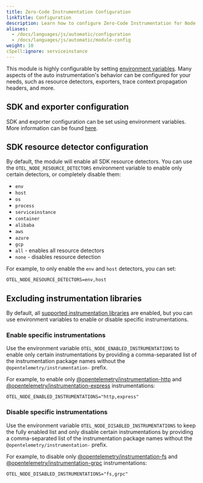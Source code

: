```yaml
---
title: Zero-Code Instrumentation Configuration
linkTitle: Configuration
description: Learn how to configure Zero-Code Instrumentation for Node.js
aliases:
  - /docs/languages/js/automatic/configuration
  - /docs/languages/js/automatic/module-config
weight: 10
cSpell:ignore: serviceinstance
---
```


This module is highly configurable by setting
[environment variables](/docs/specs/otel/configuration/sdk-environment-variables/).
Many aspects of the auto instrumentation's behavior can be configured for your
needs, such as resource detectors, exporters, trace context propagation headers,
and more.

## SDK and exporter configuration

SDK and exporter configuration can be set using environment variables. More
information can be found [here](/docs/languages/sdk-configuration/).

## SDK resource detector configuration

By default, the module will enable all SDK resource detectors. You can use the
`OTEL_NODE_RESOURCE_DETECTORS` environment variable to enable only certain
detectors, or completely disable them:

- `env`
- `host`
- `os`
- `process`
- `serviceinstance`
- `container`
- `alibaba`
- `aws`
- `azure`
- `gcp`
- `all` - enables all resource detectors
- `none` - disables resource detection

For example, to only enable the `env` and `host` detectors, you can set:

```shell
OTEL_NODE_RESOURCE_DETECTORS=env,host
```

## Excluding instrumentation libraries

By default, all
[supported instrumentation libraries](https://github.com/open-telemetry/opentelemetry-js-contrib/blob/main/metapackages/auto-instrumentations-node/README.md#supported-instrumentations)
are enabled, but you can use environment variables to enable or disable specific
instrumentations.

### Enable specific instrumentations

Use the environment variable `OTEL_NODE_ENABLED_INSTRUMENTATIONS` to enable only
certain instrumentations by providing a comma-separated list of the
instrumentation package names without the `@opentelemetry/instrumentation-`
prefix.

For example, to enable only
[@opentelemetry/instrumentation-http](https://github.com/open-telemetry/opentelemetry-js/tree/main/experimental/packages/opentelemetry-instrumentation-http)
and
[@opentelemetry/instrumentation-express](https://github.com/open-telemetry/opentelemetry-js-contrib/tree/main/plugins/node/opentelemetry-instrumentation-express)
instrumentations:

```shell
OTEL_NODE_ENABLED_INSTRUMENTATIONS="http,express"
```

### Disable specific instrumentations

Use the environment variable `OTEL_NODE_DISABLED_INSTRUMENTATIONS` to keep the
fully enabled list and only disable certain instrumentations by providing a
comma-separated list of the instrumentation package names without the
`@opentelemetry/instrumentation-` prefix.

For example, to disable only
[@opentelemetry/instrumentation-fs](https://github.com/open-telemetry/opentelemetry-js-contrib/tree/main/plugins/node/instrumentation-fs)
and
[@opentelemetry/instrumentation-grpc](https://github.com/open-telemetry/opentelemetry-js/tree/main/experimental/packages/opentelemetry-instrumentation-grpc)
instrumentations:

```shell
OTEL_NODE_DISABLED_INSTRUMENTATIONS="fs,grpc"
```
